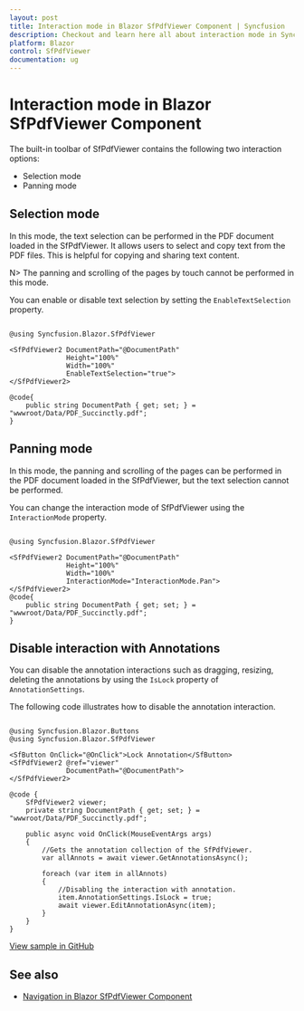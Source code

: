 ```yaml
---
layout: post
title: Interaction mode in Blazor SfPdfViewer Component | Syncfusion
description: Checkout and learn here all about interaction mode in Syncfusion Blazor SfPdfViewer component and more.
platform: Blazor
control: SfPdfViewer
documentation: ug
---
```


# Interaction mode in Blazor SfPdfViewer Component

The built-in toolbar of SfPdfViewer contains the following two interaction options:

* Selection mode
* Panning mode

## Selection mode

In this mode, the text selection can be performed in the PDF document loaded in the SfPdfViewer. It allows users to select and copy text from the PDF files. This is helpful for copying and sharing text content.

N> The panning and scrolling of the pages by touch cannot be performed in this mode.

You can enable or disable text selection by setting the `EnableTextSelection` property.

```cshtml

@using Syncfusion.Blazor.SfPdfViewer

<SfPdfViewer2 DocumentPath="@DocumentPath"
              Height="100%"
              Width="100%"
              EnableTextSelection="true">
</SfPdfViewer2>

@code{
    public string DocumentPath { get; set; } = "wwwroot/Data/PDF_Succinctly.pdf";
}
```

## Panning mode

In this mode, the panning and scrolling of the pages can be performed in the PDF document loaded in the SfPdfViewer, but the text selection cannot be performed.

You can change the interaction mode of SfPdfViewer using the `InteractionMode` property.

```cshtml

@using Syncfusion.Blazor.SfPdfViewer

<SfPdfViewer2 DocumentPath="@DocumentPath"
              Height="100%"
              Width="100%"
              InteractionMode="InteractionMode.Pan">
</SfPdfViewer2>
@code{
    public string DocumentPath { get; set; } = "wwwroot/Data/PDF_Succinctly.pdf";
}

```
## Disable interaction with Annotations

You can disable the annotation interactions such as dragging, resizing, deleting the annotations by using the `IsLock` property of `AnnotationSettings`.

The following code illustrates how to disable the annotation interaction.

```cshtml

@using Syncfusion.Blazor.Buttons
@using Syncfusion.Blazor.SfPdfViewer

<SfButton OnClick="@OnClick">Lock Annotation</SfButton>
<SfPdfViewer2 @ref="viewer"
              DocumentPath="@DocumentPath">
</SfPdfViewer2>

@code {
    SfPdfViewer2 viewer;
    private string DocumentPath { get; set; } = "wwwroot/Data/PDF_Succinctly.pdf";

    public async void OnClick(MouseEventArgs args)
    {
        //Gets the annotation collection of the SfPdfViewer.
        var allAnnots = await viewer.GetAnnotationsAsync();

        foreach (var item in allAnnots)
        {
            //Disabling the interaction with annotation.
            item.AnnotationSettings.IsLock = true;
            await viewer.EditAnnotationAsync(item);
        }
    }
}

```

[View sample in GitHub](https://github.com/SyncfusionExamples/blazor-pdf-viewer-examples/tree/master/Annotations/FAQs/Lock_annotations%20-%20SfPdfViewer)

## See also

* [Navigation in Blazor SfPdfViewer Component](./navigation)